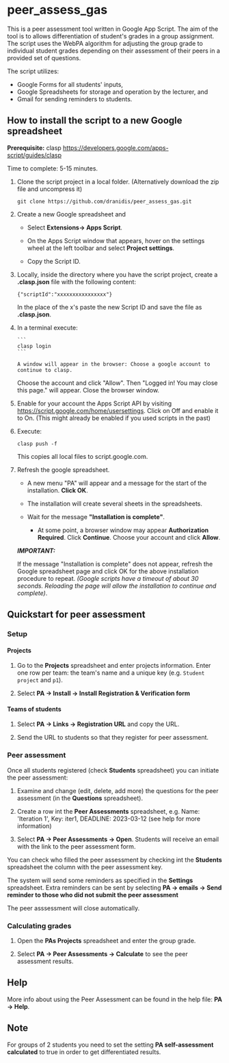 # peer_assess_gas

This is a peer assessment tool written in Google App Script. The aim of the tool is to allows differentiation of student's grades in a group assignment.
The script uses the WebPA algorithm for adjusting the group grade to individual
student grades depending on their assessment of their peers in a provided set of questions.

The script utilizes:

-   Google Forms for all students' inputs,
-   Google Spreadsheets for storage and operation by the lecturer, and
-   Gmail for sending reminders to students.

## How to install the script to a new Google spreadsheet

**Prerequisite:** clasp https://developers.google.com/apps-script/guides/clasp

Time to complete: 5-15 minutes.

1.  Clone the script project in a local folder. (Alternatively download the zip file and uncompress it)

    ```
    git clone https://github.com/dranidis/peer_assess_gas.git
    ```

1.  Create a new Google spreadsheet and

    - Select **Extensions-> Apps Script**.

    - On the Apps Script window that appears, hover on the settings wheel at the left toolbar and select **Project settings**.

    - Copy the Script ID.

1.  Locally, inside the directory where you have the script project, create a **.clasp.json** file with the following content:

    ```
    {"scriptId":"xxxxxxxxxxxxxxxx"}
    ```

    In the place of the x's paste the new Script ID and save the file as **.clasp.json**.

1.  In a terminal execute:

        ```
        clasp login
        ```

        A window will appear in the browser: Choose a google account to continue to clasp.

    Choose the account and click "Allow". Then "Logged in! You may close this page." will appear. Close the browser window.

1.  Enable for your account the Apps Script API by visiting
    https://script.google.com/home/usersettings.
    Click on Off and enable it to On. (This might already be enabled if you used scripts in the past)

1.  Execute:

    ```
    clasp push -f
    ```

    This copies all local files to script.google.com.

1.  Refresh the google spreadsheet.

    - A new menu "PA" will appear and a message for the start of the installation. **Click OK**.

    - The installation will create several sheets in the spreadsheets.

    - Wait for the message **"Installation is complete"**.

        - At some point, a browser window may appear **Authorization Required**. Click **Continue**. Choose your account and click **Allow**.

    **_IMPORTANT:_**

    If the message "Installation is complete" does not appear, refresh the Google spreadsheet page and click OK for the above installation procedure to repeat. _(Google scripts have a timeout of about 30 seconds. Reloading the page will allow the installation to continue and complete)_.

## Quickstart for peer assessment

### Setup

#### Projects

1. Go to the **Projects** spreadsheet and enter projects information. Enter one row per team: the team's name and a unique key (e.g. `Student project` and `p1`).

1. Select **PA -> Install -> Install Registration & Verification form** 

#### Teams of students

1. Select **PA -> Links -> Registration URL** and copy the URL. 

1. Send the URL to students so that they register for peer assessment.


### Peer assessment

Once all students registered (check **Students** spreadsheet) you can initiate the peer assessment:

1. Examine and change (edit, delete, add more) the questions for the peer assessment (in the **Questions** spreadsheet).

2. Create a row int the **Peer Assessments** spreadsheet, e.g. Name: 'Iteration 1', Key: iter1, DEADLINE: 2023-03-12 (see help for more information)

3. Select **PA -> Peer Assessments -> Open**. Students will receive an email with the link to the peer assessment form.

You can check who filled the peer assessment by checking int the **Students** spreadsheet the column with the peer assessment key.

The system will send some reminders as specified in the **Settings** spreadsheet. Extra reminders can be sent by selecting **PA -> emails -> Send reminder to those who did not submit the peer assessment**

The peer asssessment will close automatically.

### Calculating grades

1. Open the **PAs Projects** spreadsheet and enter the group grade.

2. Select **PA -> Peer Assessments -> Calculate** to see the peer assessment results.

## Help

More info about using the Peer Assessment can be found in the help file: **PA -> Help**.

## Note

For groups of 2 students you need to set the setting **PA self-assessment calculated** to true in order to get differentiated results.
